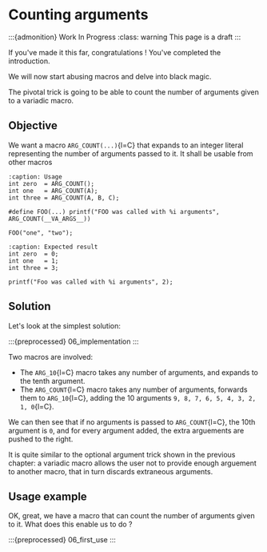 # Counting arguments

:::{admonition} Work In Progress
:class: warning
This page is a draft
:::

If you've made it this far, congratulations !
You've completed the introduction.

We will now start abusing macros and delve into black magic.

The pivotal trick is going to be able to count the number of arguments given to a variadic macro.

## Objective

We want a macro `ARG_COUNT(...)`{l=C} that expands to an integer literal representing the number of arguments passed to it.
It shall be usable from other macros

```{code-block} C
:caption: Usage
int zero  = ARG_COUNT();
int one   = ARG_COUNT(A);
int three = ARG_COUNT(A, B, C);

#define FOO(...) printf("FOO was called with %i arguments", ARG_COUNT(__VA_ARGS__))

FOO("one", "two");
```

```{code-block} C
:caption: Expected result
int zero  = 0;
int one   = 1;
int three = 3;

printf("Foo was called with %i arguments", 2);
```

## Solution

Let's look at the simplest solution:

:::{preprocessed} 06_implementation
:::

Two macros are involved:
- The `ARG_10`{l=C} macro takes any number of arguments, and expands to the tenth argument.
- The `ARG_COUNT`{l=C} macro takes any number of arguments, forwards them to `ARG_10`{l=C}, adding the 10 arguments `9, 8, 7, 6, 5, 4, 3, 2, 1, 0`{l=C}.

We can then see that if no arguments is passed to `ARG_COUNT`{l=C}, the 10th argument is `0`, and for every argument added, the extra arguements are pushed to the right.

It is quite similar to the optional argument trick shown in the previous chapter: a variadic macro allows the user not to provide enough arguement to another macro, that in turn discards extraneous arguments.

## Usage example

OK, great, we have a macro that can count the number of arguments given to it.
What does this enable us to do ?

:::{preprocessed} 06_first_use
:::

